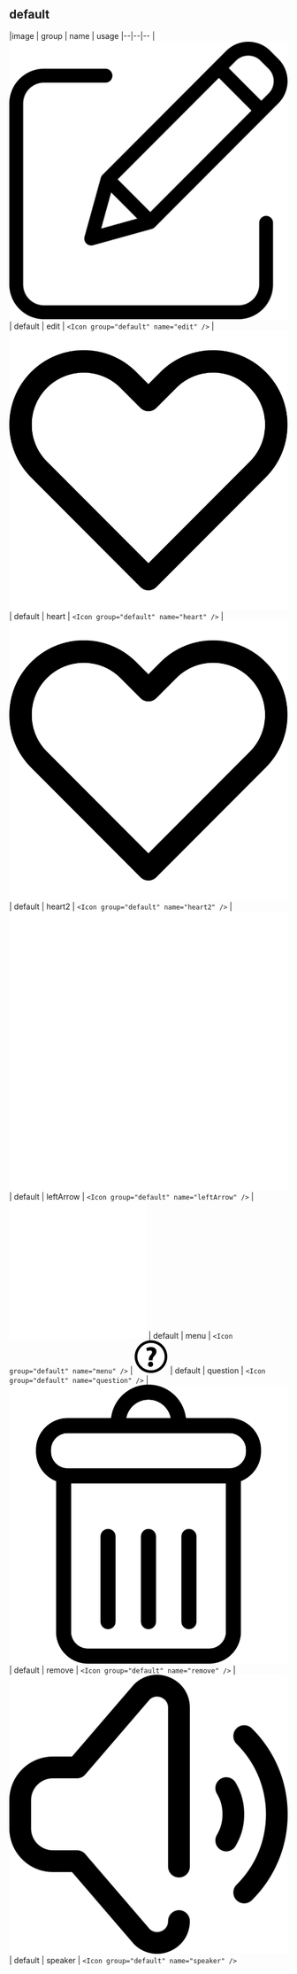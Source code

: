 ## default

|image | group | name | usage
|--|--|--
| ![](./default/edit.svg) | default | edit | `<Icon group="default" name="edit" />`
| ![](./default/heart.svg) | default | heart | `<Icon group="default" name="heart" />`
| ![](./default/heart2.svg) | default | heart2 | `<Icon group="default" name="heart2" />`
| ![](./default/leftArrow.svg) | default | leftArrow | `<Icon group="default" name="leftArrow" />`
| ![](./default/menu.svg) | default | menu | `<Icon group="default" name="menu" />`
| ![](./default/question.svg) | default | question | `<Icon group="default" name="question" />`
| ![](./default/remove.svg) | default | remove | `<Icon group="default" name="remove" />`
| ![](./default/speaker.svg) | default | speaker | `<Icon group="default" name="speaker" />`